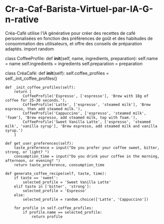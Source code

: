 # Cr-a-Caf-Barista-Virtuel-par-IA-G-n-rative
Créa-Café utilise l'IA générative pour créer des recettes de café personnalisées en fonction des préférences de goût et des habitudes de consommation des utilisateurs, et offre des conseils de préparation adaptés.
import random

class CoffeeProfile:
    def __init__(self, name, ingredients, preparation):
        self.name = name
        self.ingredients = ingredients
        self.preparation = preparation

class CréaCafé:
    def __init__(self):
        self.coffee_profiles = self._init_coffee_profiles()

    def _init_coffee_profiles(self):
        return [
            CoffeeProfile('Espresso', ['espresso'], 'Brew with 18g of coffee for 25-30 seconds.'),
            CoffeeProfile('Latte', ['espresso', 'steamed milk'], 'Brew espresso, then add steamed milk.'),
            CoffeeProfile('Cappuccino', ['espresso', 'steamed milk', 'foam'], 'Brew espresso, add steamed milk, top with foam.'),
            CoffeeProfile('Sweet Vanilla Latte', ['espresso', 'steamed milk', 'vanilla syrup'], 'Brew espresso, add steamed milk and vanilla syrup.')
        ]

    def get_user_preferences(self):
        taste_preference = input("Do you prefer your coffee sweet, bitter, strong, or light? ")
        consumption_time = input("Do you drink your coffee in the morning, afternoon, or evening? ")
        return taste_preference, consumption_time

    def generate_coffee_recipe(self, taste, time):
        if taste == 'sweet':
            selected_profile = 'Sweet Vanilla Latte'
        elif taste in ['bitter', 'strong']:
            selected_profile = 'Espresso'
        else:
            selected_profile = random.choice(['Latte', 'Cappuccino'])

        for profile in self.coffee_profiles:
            if profile.name == selected_profile:
                return profile
